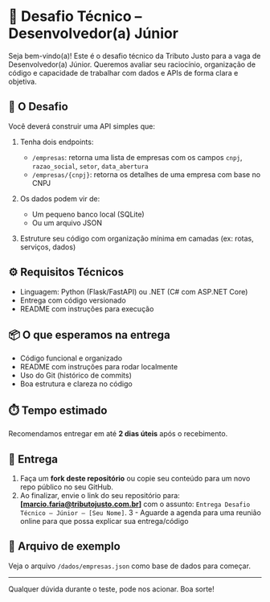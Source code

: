 # 🧪 Desafio Técnico – Desenvolvedor(a) Júnior

Seja bem-vindo(a)! Este é o desafio técnico da Tributo Justo para a vaga de Desenvolvedor(a) Júnior. Queremos avaliar seu raciocínio, organização de código e capacidade de trabalhar com dados e APIs de forma clara e objetiva.

## 🚀 O Desafio

Você deverá construir uma API simples que:

1. Tenha dois endpoints:
   - `/empresas`: retorna uma lista de empresas com os campos `cnpj`, `razao_social`, `setor`, `data_abertura`
   - `/empresas/{cnpj}`: retorna os detalhes de uma empresa com base no CNPJ

2. Os dados podem vir de:
   - Um pequeno banco local (SQLite)
   - Ou um arquivo JSON

3. Estruture seu código com organização mínima em camadas (ex: rotas, serviços, dados)

## ⚙️ Requisitos Técnicos

- Linguagem: Python (Flask/FastAPI) ou .NET (C# com ASP.NET Core)
- Entrega com código versionado
- README com instruções para execução

## 📦 O que esperamos na entrega

- Código funcional e organizado
- README com instruções para rodar localmente
- Uso do Git (histórico de commits)
- Boa estrutura e clareza no código

## ⏱️ Tempo estimado

Recomendamos entregar em até **2 dias úteis** após o recebimento.

## 📧 Entrega

1. Faça um **fork deste repositório** ou copie seu conteúdo para um novo repo público no seu GitHub.
2. Ao finalizar, envie o link do seu repositório para: **[marcio.faria@tributojusto.com.br]** com o assunto: `Entrega Desafio Técnico – Júnior – [Seu Nome]`.
3 - Aguarde a agenda para uma reunião online para que possa explicar sua entrega/código

## 📎 Arquivo de exemplo

Veja o arquivo `/dados/empresas.json` como base de dados para começar.

---

Qualquer dúvida durante o teste, pode nos acionar. Boa sorte!